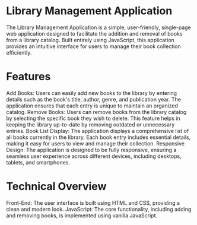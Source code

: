 
# Library Management Application
The Library Management Application is a simple, user-friendly, single-page web application designed to facilitate the addition and removal of books from a library catalog. Built entirely using JavaScript, this application provides an intuitive interface for users to manage their book collection efficiently.

# Features
Add Books: Users can easily add new books to the library by entering details such as the book's title, author, genre, and publication year. The application ensures that each entry is unique to maintain an organized catalog.
Remove Books: Users can remove books from the library catalog by selecting the specific book they wish to delete. This feature helps in keeping the library up-to-date by removing outdated or unnecessary entries.
Book List Display: The application displays a comprehensive list of all books currently in the library. Each book entry includes essential details, making it easy for users to view and manage their collection.
Responsive Design: The application is designed to be fully responsive, ensuring a seamless user experience across different devices, including desktops, tablets, and smartphones.

# Technical Overview
Front-End: The user interface is built using HTML and CSS, providing a clean and modern look.
JavaScript: The core functionality, including adding and removing books, is implemented using vanilla JavaScript.
